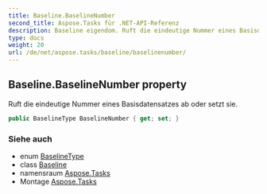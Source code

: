 ```yaml
---
title: Baseline.BaselineNumber
second_title: Aspose.Tasks für .NET-API-Referenz
description: Baseline eigendom. Ruft die eindeutige Nummer eines Basisdatensatzes ab oder setzt sie.
type: docs
weight: 20
url: /de/net/aspose.tasks/baseline/baselinenumber/
---
```

## Baseline.BaselineNumber property

Ruft die eindeutige Nummer eines Basisdatensatzes ab oder setzt sie.

```csharp
public BaselineType BaselineNumber { get; set; }
```

### Siehe auch

* enum [BaselineType](../../baselinetype/)
* class [Baseline](../)
* namensraum [Aspose.Tasks](../../baseline/)
* Montage [Aspose.Tasks](../../../)


